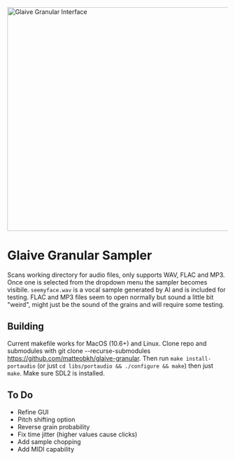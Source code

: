 <img width="512" alt="Glaive Granular Interface" src="https://github.com/user-attachments/assets/8e6c7876-1635-472d-aa68-5c9914fd45aa" />

# Glaive Granular Sampler
Scans working directory for audio files, only supports WAV, FLAC and MP3. Once one is selected from the dropdown menu the sampler becomes visibile. `seemyface.wav` is a vocal sample generated by AI and is included for testing. FLAC and MP3 files seem to open normally but sound a little bit "weird", might just be the sound of the grains and will require some testing.
## Building
Current makefile works for MacOS (10.6+) and Linux. Clone repo and submodules with git clone --recurse-submodules https://github.com/matteobkh/glaive-granular. Then run `make install-portaudio` (or just `cd libs/portaudio && ./configure && make`) then just `make`. Make sure SDL2 is installed.
## To Do
- Refine GUI
- Pitch shifting option
- Reverse grain probability
- Fix time jitter (higher values cause clicks)
- Add sample chopping
- Add MIDI capability
